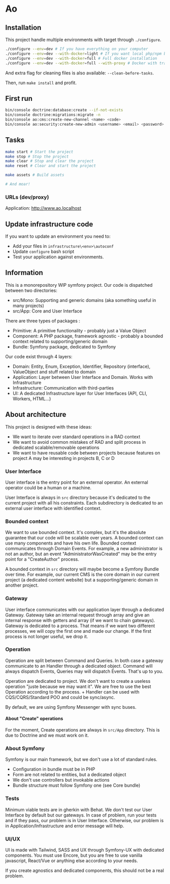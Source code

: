 # Ao

## Installation

This project handle multiple environments with target through
`./configure`.

```bash
./configure --env=dev # If you have everything on your computer
./configure --env=dev --with-docker=light # If you want local php/npm but pgsql and mailhog in container
./configure --env=dev --with-docker=full # Full docker installation
./configure --env=dev --with-docker=full --with-proxy # Docker with traefik
```

And extra flag for cleaning files is also available: `--clean-before-tasks`.

Then, run `make install` and profit.

## First run

```bash
bin/console doctrine:database:create --if-not-exists
bin/console doctrine:migrations:migrate -n
bin/console ao:cms:create-new-channel <name> <code>
bin/console ao:security:create-new-admin <username> <email> <password>
```

## Tasks

```bash
make start # Start the project
make stop # Stop the project
make clear # Stop and clear the project
make reset # Clear and start the project

make assets # Build assets

# And moar!
```

### URLs (dev/proxy)

Application: <http://www.ao.localhost>

## Update infrastructure code

If you want to update an environment you
need to:

- Add your files in `infrastructure\<env>\autoconf`
- Update `configure` bash script
- Test your application against environments.

## Information

This is a monorepository WIP symfony project. Our code is dispatched between two directories:

- src/Mono: Supporting and generic domains (aka something useful in many projects)
- src/App: Core and User Interface

There are three types of packages :

- Primitive: A primitive functionality - probably just a Value Object
- Component: A PHP package, framework agnostic - probably a bounded context related to supporting/generic domain
- Bundle: Symfony package, dedicated to Symfony

Our code exist through 4 layers:

- Domain: Entity, Enum, Exception, Identifier, Repository (interface), ValueObject and stuff related to domain
- Application: Layer between User Interface and Domain. Works with Infrastructure
- Infrastructure: Communication with third-parties
- UI: A dedicated Infrastructure layer for User Interfaces (API, CLI, Workers, HTML...)

## About architecture

This project is designed with these ideas:

- We want to iterate over standard operations in a RAD context
- We want to avoid common mistakes of RAD and split process in dedicated scalable/removable operations
- We want to have reusable code between projects because features on project A may be interesting in projects B, C or D

### User Interface

User interface is the entry point for an external operator. An external operator could be a human or
a machine.

User Interface is always in `src` directory because it's dedicated to the current project with all his constraints.
Each subdirectory is dedicated to an external user interface with identified context.

### Bounded context

We want to use bounded context. It's complex, but it's the absolute guarantee that our code will be scalable over years.
A bounded context can use many components and have his own life. Bounded context communicates through Domain Events.
For example, a new administrator is not an author, but an event "AdministratorWasCreated" may be the entry point for a
"CreateAuthor" process.

A bounded context in `src` directory will maybe become a Symfony Bundle over time. For example, our current CMS is the
core domain in our current project (a dedicated content website) but a supporting/generic domain in another project.

### Gateway

User interface communicates with our application layer through a dedicated Gateway. Gateway take an internal request
through array and give an internal response with getters and array (if we want to chain gateways). Gateway is dedicated
to a process. That means if we want two different processes, we will copy the first one and made our change. If the first process
is not longer useful, we drop it.

### Operation

Operation are split between Command and Queries. In both case a gateway communicate to an <Operation>Handler through
a dedicated object. Command will always dispatch Events, Queries may will dispatch Events. That's up to you.

Operation are dedicated to project. We don't want to create a useless operation "juste because we may want it".
We are free to use the best Operation according to the process. <Operation> + <Operation>Handler can be used with CQS/CQRS/Standard
POO and could be sync/async.

By default, we are using Symfony Messenger with sync buses.

#### About "Create" operations

For the moment, Create operations are always in `src/App` directory. This is due to Doctrine and we must work on it.

### About Symfony

Symfony is our main framework, but we don't use a lot of standard rules.

- Configuration in bundle must be in PHP
- Form are not related to entities, but a dedicated object
- We don't use controllers but invokable actions
- Bundle structure must follow Symfony one (see Core bundle)

### Tests

Minimum viable tests are in gherkin with Behat. We don't test our User Interface by default but our gateways.
In case of problem, run your tests and if they pass, our problem is in User Interface. Otherwise, our problem is in 
Application/Infrastructure and error message will help.

### UI/UX

UI is made with Tailwind, SASS and UX through Symfony-UX with dedicated components.
You must use Encore, but you are free to use vanilla javascript, React/Vue or anything else according to your needs.

If you create agnostics and dedicated components, this should not be a real problem.

